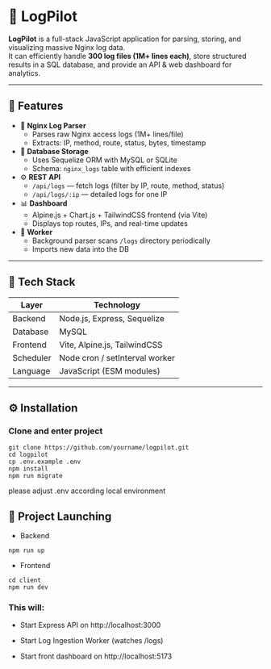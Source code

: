 # 🧭 LogPilot

**LogPilot** is a full-stack JavaScript application for parsing, storing, and visualizing massive Nginx log data.  
It can efficiently handle **300 log files (1M+ lines each)**, store structured results in a SQL database, and provide an API & web dashboard for analytics.

---

## 🚀 Features

- 🧩 **Nginx Log Parser**
    - Parses raw Nginx access logs (1M+ lines/file)
    - Extracts: IP, method, route, status, bytes, timestamp
- 💾 **Database Storage**
    - Uses Sequelize ORM with MySQL or SQLite
    - Schema: `nginx_logs` table with efficient indexes
- ⚙️ **REST API**
    - `/api/logs` — fetch logs (filter by IP, route, method, status)
    - `/api/logs/:ip` — detailed logs for one IP
- 📊 **Dashboard**
    - Alpine.js + Chart.js + TailwindCSS frontend (via Vite)
    - Displays top routes, IPs, and real-time updates
- 🧵 **Worker**
    - Background parser scans `/logs` directory periodically
    - Imports new data into the DB

---

## 🧱 Tech Stack

| Layer | Technology |
|-------|-----------|
| Backend | Node.js, Express, Sequelize |
| Database | MySQL  |
| Frontend | Vite, Alpine.js, TailwindCSS |
| Scheduler | Node cron / setInterval worker |
| Language | JavaScript (ESM modules) |

---

## ⚙️ Installation

### Clone and enter project

```
git clone https://github.com/yourname/logpilot.git
cd logpilot
cp .env.example .env
npm install
npm run migrate
```
please adjust .env according local environment
## 🧩 Project Launching
- Backend
```
npm run up
```
- Frontend

```
cd client
npm run dev
```
### This will:

- Start Express API on http://localhost:3000

- Start Log Ingestion Worker (watches /logs)

- Start front dashboard on http://localhost:5173